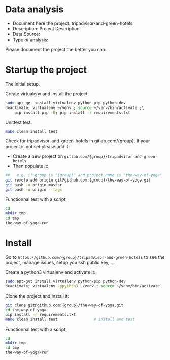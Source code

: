 # Data analysis
- Document here the project: tripadvisor-and-green-hotels
- Description: Project Description
- Data Source:
- Type of analysis:

Please document the project the better you can.

# Startup the project

The initial setup.

Create virtualenv and install the project:
```bash
sudo apt-get install virtualenv python-pip python-dev
deactivate; virtualenv ~/venv ; source ~/venv/bin/activate ;\
    pip install pip -U; pip install -r requirements.txt
```

Unittest test:
```bash
make clean install test
```

Check for tripadvisor-and-green-hotels in gitlab.com/{group}.
If your project is not set please add it:

- Create a new project on `gitlab.com/{group}/tripadvisor-and-green-hotels`
- Then populate it:

```bash
##   e.g. if group is "{group}" and project_name is "the-way-of-yoga"
git remote add origin git@github.com:{group}/the-way-of-yoga.git
git push -u origin master
git push -u origin --tags
```

Functionnal test with a script:

```bash
cd
mkdir tmp
cd tmp
the-way-of-yoga-run
```

# Install

Go to `https://github.com/{group}/tripadvisor-and-green-hotels` to see the project, manage issues,
setup you ssh public key, ...

Create a python3 virtualenv and activate it:

```bash
sudo apt-get install virtualenv python-pip python-dev
deactivate; virtualenv -ppython3 ~/venv ; source ~/venv/bin/activate
```

Clone the project and install it:

```bash
git clone git@github.com:{group}/the-way-of-yoga.git
cd the-way-of-yoga
pip install -r requirements.txt
make clean install test                # install and test
```
Functionnal test with a script:

```bash
cd
mkdir tmp
cd tmp
the-way-of-yoga-run
```
